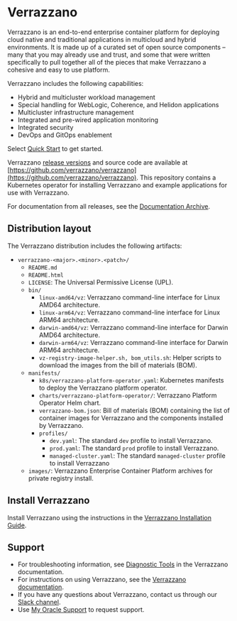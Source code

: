 # Verrazzano

Verrazzano is an end-to-end enterprise container platform for deploying cloud native and traditional applications in multicloud and hybrid environments. It is made up of a curated set of open source components – many that you may already use and trust, and some that were written specifically to pull together all of the pieces that make Verrazzano a cohesive and easy to use platform.

Verrazzano includes the following capabilities:

* Hybrid and multicluster workload management
* Special handling for WebLogic, Coherence, and Helidon applications
* Multicluster infrastructure management
* Integrated and pre-wired application monitoring
* Integrated security
* DevOps and GitOps enablement


Select [Quick Start](https://verrazzano.io/latest/docs/quickstart/) to get started.

Verrazzano [release versions](https://github.com/verrazzano/verrazzano/releases/) and source code are available at [https://github.com/verrazzano/verrazzano](https://github.com/verrazzano/verrazzano).
This repository contains a Kubernetes operator for installing Verrazzano and example applications for use with Verrazzano.

For documentation from all releases, see the [Documentation Archive](https://verrazzano.io/archive/docs/).

## Distribution layout

The Verrazzano distribution includes the following artifacts:

* `verrazzano-<major>.<minor>.<patch>/`
  * `README.md`
  * `README.html`
  * `LICENSE`: The Universal Permissive License (UPL).
  * `bin/`    
     * `linux-amd64/vz`: Verrazzano command-line interface for Linux AMD64 architecture.
     * `linux-arm64/vz`: Verrazzano command-line interface for Linux ARM64 architecture.
     * `darwin-amd64/vz`: Verrazzano command-line interface for Darwin AMD64 architecture.
     * `darwin-arm64/vz`: Verrazzano command-line interface for Darwin ARM64 architecture.
     * `vz-registry-image-helper.sh, bom_utils.sh`:  Helper scripts to download the images from the bill of materials (BOM).
  * `manifests/`     
     * `k8s/verrazzano-platform-operator.yaml`: Kubernetes manifests to deploy the Verrazzano platform operator.
     * `charts/verrazzano-platform-operator/`: Verrazzano Platform Operator Helm chart.
     * `verrazzano-bom.json`: Bill of materials (BOM) containing the list of container images for Verrazzano and the components installed by Verrazzano.
    * `profiles/`
      * `dev.yaml`: The standard `dev` profile to install Verrazzano.
      * `prod.yaml`: The standard `prod` profile to install Verrazzano.
      * `managed-cluster.yaml`: The standard `managed-cluster` profile to install Verrazzano 
  * `images/`:  Verrazzano Enterprise Container Platform archives for private registry install.

## Install Verrazzano 

Install Verrazzano using the instructions in the [Verrazzano Installation Guide](https://verrazzano.io/latest/docs/setup/install/installation/).

## Support

*    For troubleshooting information, see [Diagnostic Tools](https://verrazzano.io/latest/docs/troubleshooting/diagnostictools/) in the Verrazzano documentation.
*    For instructions on using Verrazzano, see the [Verrazzano documentation](https://verrazzano.io/latest/docs/).
*    If you have any questions about Verrazzano, contact us through our [Slack channel](https://bit.ly/3gOeRJn).
*    Use [My Oracle Support](https://support.oracle.com/) to request support.
